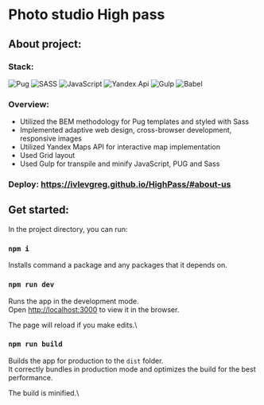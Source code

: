 #  Photo studio High pass 

## About project:
### Stack:  

![Pug](https://img.shields.io/badge/Pug-FFF?style=for-the-badge&logo=pug&logoColor=A86454)
![SASS](https://img.shields.io/badge/SASS-hotpink.svg?style=for-the-badge&logo=SASS&logoColor=white)
![JavaScript](https://img.shields.io/badge/javascript-%23323330.svg?style=for-the-badge&logo=javascript&logoColor=%23F7DF1E)
![Yandex.Api](https://img.shields.io/badge/Yandex.Maps-FC3F1D.svg?style=for-the-badge&logo=google-maps&logoColor=white)
![Gulp](https://img.shields.io/badge/GULP-%23CF4647.svg?style=for-the-badge&logo=gulp&logoColor=white)
![Babel](https://img.shields.io/badge/Babel-F9DC3e?style=for-the-badge&logo=babel&logoColor=black)

### Overview:
- Utilized the BEM methodology for Pug templates and styled with Sass
- Implemented adaptive web design, cross-browser development, responsive images
- Utilized Yandex Maps API for interactive map implementation
- Used Grid layout 
- Used Gulp for transpile and minify JavaScript, PUG and Sass


### Deploy: https://ivlevgreg.github.io/HighPass/#about-us

## Get started:

In the project directory, you can run:

### `npm i`

Installs command a package and any packages that it depends on.

### `npm run dev`

Runs the app in the development mode.\
Open [http://localhost:3000](http://localhost:3000) to view it in the browser.

The page will reload if you make edits.\

### `npm run build`

Builds the app for production to the `dist` folder.\
It correctly bundles in production mode and optimizes the build for the best performance.

The build is minified.\
